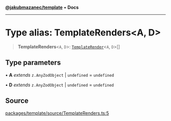 [**@jakubmazanec/template**](../README.md) • **Docs**

---

# Type alias: TemplateRenders\<A, D\>

> **TemplateRenders**\<`A`, `D`\>: [`TemplateRender`](TemplateRender.md)\<`A`, `D`\>[]

## Type parameters

• **A** _extends_ `z.AnyZodObject` \| `undefined` = `undefined`

• **D** _extends_ `z.AnyZodObject` \| `undefined` = `undefined`

## Source

[packages/template/source/TemplateRenders.ts:5](https://github.com/jakubmazanec/js-tools/blob/0a7ca643260718f11723fa4df4f144d2d5a8a885/packages/template/source/TemplateRenders.ts#L5)
